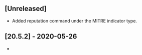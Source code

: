 ## [Unreleased]
- Added reputation command under the MITRE indicator type.

## [20.5.2] - 2020-05-26
-